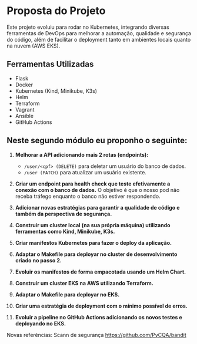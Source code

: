 # Proposta do Projeto

Este projeto evoluiu para rodar no Kubernetes, integrando diversas ferramentas de DevOps para melhorar a automação, qualidade e segurança do código, além de facilitar o deployment tanto em ambientes locais quanto na nuvem (AWS EKS).

## Ferramentas Utilizadas
- Flask
- Docker
- Kubernetes (Kind, Minikube, K3s)
- Helm
- Terraform
- Vagrant
- Ansible
- GitHub Actions


## Neste segundo módulo eu proponho o seguinte:

1. **Melhorar a API adicionando mais 2 rotas (endpoints):**
   - `/user/<cpf> (DELETE)` para deletar um usuário do banco de dados.
   - `/user (PATCH)` para atualizar um usuário existente.

2. **Criar um endpoint para health check que teste efetivamente a conexão com o banco de dados.** O objetivo é que o nosso pod não receba tráfego enquanto o banco não estiver respondendo.

3. **Adicionar novas estratégias para garantir a qualidade de código e também da perspectiva de segurança.**

4. **Construir um cluster local (na sua própria máquina) utilizando ferramentas como Kind, Minikube, K3s.**

5. **Criar manifestos Kubernetes para fazer o deploy da aplicação.**

6. **Adaptar o Makefile para deployar no cluster de desenvolvimento criado no passo 2.**

7. **Evoluir os manifestos de forma empacotada usando um Helm Chart.**

8. **Construir um cluster EKS na AWS utilizando Terraform.**

9. **Adaptar o Makefile para deployar no EKS.**

10. **Criar uma estratégia de deployment com o mínimo possível de erros.**

11. **Evoluir a pipeline no GitHub Actions adicionando os novos testes e deployando no EKS.**


Novas referências: 
   Scann de segurança https://github.com/PyCQA/bandit